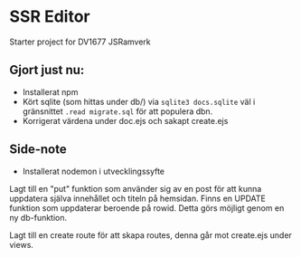 # SSR Editor

Starter project for DV1677 JSRamverk

## Gjort just nu:
- Installerat npm 
- Kört sqlite (som hittas under db/) via `sqlite3 docs.sqlite` väl i gränsnittet `.read migrate.sql` för att populera dbn.
- Korrigerat värdena under doc.ejs och sakapt create.ejs

## Side-note
- Installerat nodemon i utvecklingssyfte

Lagt till en "put" funktion som använder sig av en post för att kunna uppdatera själva innehållet och titeln på hemsidan. Finns en UPDATE funktion som uppdaterar beroende på rowid. Detta görs möjligt genom en ny db-funktion.

Lagt till en create route för att skapa routes, denna går mot create.ejs under views.
